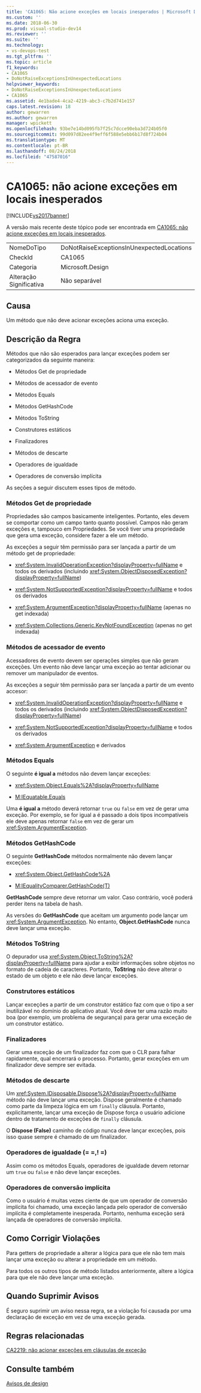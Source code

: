 ```yaml
---
title: 'CA1065: Não acione exceções em locais inesperados | Microsoft Docs'
ms.custom: ''
ms.date: 2018-06-30
ms.prod: visual-studio-dev14
ms.reviewer: ''
ms.suite: ''
ms.technology:
- vs-devops-test
ms.tgt_pltfrm: ''
ms.topic: article
f1_keywords:
- CA1065
- DoNotRaiseExceptionsInUnexpectedLocations
helpviewer_keywords:
- DoNotRaiseExceptionsInUnexpectedLocations
- CA1065
ms.assetid: 4e1bade4-4ca2-4219-abc3-c7b2d741e157
caps.latest.revision: 18
author: gewarren
ms.author: gewarren
manager: wpickett
ms.openlocfilehash: 93be7e14bd095fb7f25c7dcce90eba3d724b05f0
ms.sourcegitcommit: 99d097d82ee4f9eff6f588e5ebb6b17d8f724b04
ms.translationtype: MT
ms.contentlocale: pt-BR
ms.lasthandoff: 08/24/2018
ms.locfileid: "47587016"
---
```

# <a name="ca1065-do-not-raise-exceptions-in-unexpected-locations"></a>CA1065: não acione exceções em locais inesperados
[!INCLUDE[vs2017banner](../includes/vs2017banner.md)]

A versão mais recente deste tópico pode ser encontrada em [CA1065: não acione exceções em locais inesperados](https://docs.microsoft.com/visualstudio/code-quality/ca1065-do-not-raise-exceptions-in-unexpected-locations).

|||
|-|-|
|NomeDoTipo|DoNotRaiseExceptionsInUnexpectedLocations|
|CheckId|CA1065|
|Categoria|Microsoft.Design|
|Alteração Significativa|Não separável|

## <a name="cause"></a>Causa
 Um método que não deve acionar exceções aciona uma exceção.

## <a name="rule-description"></a>Descrição da Regra
 Métodos que não são esperados para lançar exceções podem ser categorizados da seguinte maneira:

-   Métodos Get de propriedade

-   Métodos de acessador de evento

-   Métodos Equals

-   Métodos GetHashCode

-   Métodos ToString

-   Construtores estáticos

-   Finalizadores

-   Métodos de descarte

-   Operadores de igualdade

-   Operadores de conversão implícita

 As seções a seguir discutem esses tipos de método.

### <a name="property-get-methods"></a>Métodos Get de propriedade
 Propriedades são campos basicamente inteligentes. Portanto, eles devem se comportar como um campo tanto quanto possível. Campos não geram exceções e, tampouco em Propriedades. Se você tiver uma propriedade que gera uma exceção, considere fazer a ele um método.

 As exceções a seguir têm permissão para ser lançada a partir de um método get de propriedade:

-   <xref:System.InvalidOperationException?displayProperty=fullName> e todos os derivados (incluindo <xref:System.ObjectDisposedException?displayProperty=fullName>)

-   <xref:System.NotSupportedException?displayProperty=fullName> e todos os derivados

-   <xref:System.ArgumentException?displayProperty=fullName> (apenas no get indexada)

-   <xref:System.Collections.Generic.KeyNotFoundException> (apenas no get indexada)

### <a name="event-accessor-methods"></a>Métodos de acessador de evento
 Acessadores de evento devem ser operações simples que não geram exceções. Um evento não deve lançar uma exceção ao tentar adicionar ou remover um manipulador de eventos.

 As exceções a seguir têm permissão para ser lançada a partir de um evento accesor:

-   <xref:System.InvalidOperationException?displayProperty=fullName> e todos os derivados (incluindo <xref:System.ObjectDisposedException?displayProperty=fullName>)

-   <xref:System.NotSupportedException?displayProperty=fullName> e todos os derivados

-   <xref:System.ArgumentException> e derivados

### <a name="equals-methods"></a>Métodos Equals
 O seguinte **é igual a** métodos não devem lançar exceções:

-   <xref:System.Object.Equals%2A?displayProperty=fullName>

-   [M:IEquatable.Equals](http://go.microsoft.com/fwlink/?LinkId=113472)

 Uma **é igual a** método deverá retornar `true` ou `false` em vez de gerar uma exceção. Por exemplo, se for igual a é passado a dois tipos incompatíveis ele deve apenas retornar `false` em vez de gerar um <xref:System.ArgumentException>.

### <a name="gethashcode-methods"></a>Métodos GetHashCode
 O seguinte **GetHashCode** métodos normalmente não devem lançar exceções:

-   <xref:System.Object.GetHashCode%2A>

-   [M:IEqualityComparer.GetHashCode(T)](http://go.microsoft.com/fwlink/?LinkId=113477)

 **GetHashCode** sempre deve retornar um valor. Caso contrário, você poderá perder itens na tabela de hash.

 As versões do **GetHashCode** que aceitam um argumento pode lançar um <xref:System.ArgumentException>. No entanto, **Object.GetHashCode** nunca deve lançar uma exceção.

### <a name="tostring-methods"></a>Métodos ToString
 O depurador usa <xref:System.Object.ToString%2A?displayProperty=fullName> para ajudar a exibir informações sobre objetos no formato de cadeia de caracteres. Portanto, **ToString** não deve alterar o estado de um objeto e ele não deve lançar exceções.

### <a name="static-constructors"></a>Construtores estáticos
 Lançar exceções a partir de um construtor estático faz com que o tipo a ser inutilizável no domínio do aplicativo atual. Você deve ter uma razão muito boa (por exemplo, um problema de segurança) para gerar uma exceção de um construtor estático.

### <a name="finalizers"></a>Finalizadores
 Gerar uma exceção de um finalizador faz com que o CLR para falhar rapidamente, qual encerrará o processo. Portanto, gerar exceções em um finalizador deve sempre ser evitada.

### <a name="dispose-methods"></a>Métodos de descarte
 Um <xref:System.IDisposable.Dispose%2A?displayProperty=fullName> método não deve lançar uma exceção. Dispose geralmente é chamado como parte da limpeza lógica em um `finally` cláusula. Portanto, explicitamente, lançar uma exceção de Dispose força o usuário adicione dentro de tratamento de exceções de `finally` cláusula.

 O **Dispose (False)** caminho de código nunca deve lançar exceções, pois isso quase sempre é chamado de um finalizador.

### <a name="equality-operators--"></a>Operadores de igualdade (= =,! =)
 Assim como os métodos Equals, operadores de igualdade devem retornar um `true` ou `false` e não deve lançar exceções.

### <a name="implicit-cast-operators"></a>Operadores de conversão implícita
 Como o usuário é muitas vezes ciente de que um operador de conversão implícita foi chamado, uma exceção lançada pelo operador de conversão implícita é completamente inesperada. Portanto, nenhuma exceção será lançada de operadores de conversão implícita.

## <a name="how-to-fix-violations"></a>Como Corrigir Violações
 Para getters de propriedade a alterar a lógica para que ele não tem mais lançar uma exceção ou alterar a propriedade em um método.

 Para todos os outros tipos de método listados anteriormente, altere a lógica para que ele não deve lançar uma exceção.

## <a name="when-to-suppress-warnings"></a>Quando Suprimir Avisos
 É seguro suprimir um aviso nessa regra, se a violação foi causada por uma declaração de exceção em vez de uma exceção gerada.

## <a name="related-rules"></a>Regras relacionadas
 [CA2219: não acionar exceções em cláusulas de exceção](../code-quality/ca2219-do-not-raise-exceptions-in-exception-clauses.md)

## <a name="see-also"></a>Consulte também
 [Avisos de design](../code-quality/design-warnings.md)



